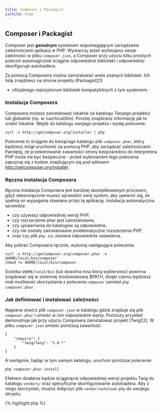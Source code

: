 ```yaml
---
title: Composer i Packagist
isChild: true
---
```


## Composer i Packagist

Composer jest **genialnym** systemem wspomagającym zarządzanie zależnościami aplikacji w PHP. Wystarczy jeżeli
wylistujesz swoje zależności w pliku `composer.json`, a Composer przy użyciu kilku prostych poleceń automagicznie
ściągnie odpowiednie biblioteki i odpowiednio skonfiguruje autoloadera.  

Za pomocą Composera można zainstalować wiele znanych bibliotek. Ich listę znajdziesz na stronie projektu [Packagist][1]
- oficjalnego repozytorium bibliotek kompatybilnych z tym systemem. 

### Instalacja Composera

Composera możesz zainstalować lokalnie (w katalogu Twojego projektu) lub globalnie (np. w /usr/local/bin). Poniżej
znajdziesz informację jak to zrobić lokalnie. Wejdź do katalogu swojego projektu i wydaj polecenie:

    curl -s http://getcomposer.org/installer | php

Polecenie to ściągnie do bieżącego katalogu plik `composer.phar`, który będziesz mógł uruchomić za pomocą PHP, aby
zarządzać zależnościami. Pamiętaj, że przekierowanie zawartości strony bezpośrednio do interpretera PHP może nie być
bezpieczne - przed wykonaniem tego polecenia zapoznaj się z kodem znajdującym się pod adresem
http://getcomposer.org/installer.

### Ręczna instalacja Composera

Ręczna instalacja Composera jest bardziej skomplikowanym procesem, gdyż własnoręcznie musisz sprawdzić swój system, aby
upewnić się, że spełnia on wypagania stawiane przez tę aplikację. Instalacja automatyczna sprawdza:
- czy używasz odpowiedniej wersji PHP,
- czy rozrzerzenie phar jest zainstalowane,
- czy uprawnienia do katalogów są odpowiednie,
- czy nie zostały zainstalowane problematyczne rozszerzenia PHP,
- oraz czy plik `php.ini` zawiera odpowiednie ustawienia.

Aby pobrać Composera ręcznie, wykonaj następujące polecenia:

    curl -s http://getcomposer.org/composer.phar -o $HOME/local/bin/composer
    chmod +x $HOME/local/bin/composer

Ścieżka `$HOME/local/bin` (lub dowolna inna którą wybierzesz) powinna znajdować się w zmiennej środowiskowej $PATH,
dzięki czemu będziesz miał możliwość skorzystania z polecenia `composer` zamiast `php composer.phar`.

### Jak definiować i instalować zależności

Najpierw stwórz plik `composer.json` w katalogu gdzie znajduje się plik `composer.phar` i umieść w nim odpowiednie
wpisy. Poniższy przykład demonstruje jak przy użyciu Composera zainstalować projekt [Twig][2]. W pliku `composer.json`
umieść poniższą zawartość:

	{
	    "require": {
	        "twig/twig": "1.8.*"
	    }
	}

A następnie, będąc w tym samym katalogu, uruchom poniższe polecenie:

    php composer.phar install

Efektem działania będzie ściągnięcie odpowiedniej wersji projektu Twig do katalogu `vendors/` oraz specyficzne
skonfigurowanie autoloadera. Aby z niego skorzystać, musisz dołączyć plik `vendor/autoload.php` do swojego skryptu: 

{% highlight php %}
<?php
require 'vendor/autoload.php';
{% endhighlight %}

Od teraz możesz korzystać z klas dostarczonych przez bibliotekę.

* [Dokumentacja projektu Composer][3]

[1]: http://packagist.org/
[2]: http://twig.sensiolabs.org
[3]: http://getcomposer.org/doc/00-intro.md
